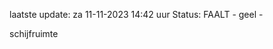 laatste update: 
za 11-11-2023 14:42   uur 
Status: FAALT - geel - 
<div class="service Y">schijfruimte</div>